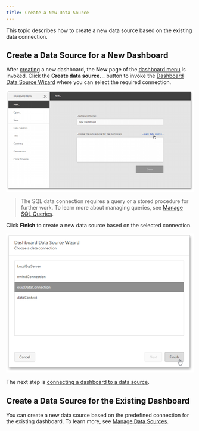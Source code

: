 ```yaml
---
title: Create a New Data Source
---
```

This topic describes how to create a new data source based on the existing data connection.

## Create a Data Source for a New Dashboard
After [creating](../../../../dashboard-for-web/articles/web-dashboard-designer-mode/providing-data/create-a-new-data-source.md) a new dashboard, the **New** page of the [dashboard menu](../../../../dashboard-for-web/articles/web-dashboard-designer-mode/ui-elements/dashboard-menu.md) is invoked. Click the **Create data source...** button to invoke the [Dashboard Data Source Wizard](../../../../dashboard-for-web/articles/web-dashboard-designer-mode/providing-data/working-with-sql-data-sources/dashboard-data-source-wizard.md) where you can select the required connection.

![WebDesignerGettingStarted_CreateDataSource](../../../images/Img123741.png)

> The SQL data connection requires a query or a stored procedure for further work. To learn more about managing queries, see [Manage SQL Queries](../../../../dashboard-for-web/articles/web-dashboard-designer-mode/providing-data/working-with-sql-data-sources/manage-sql-queries.md).

Click **Finish** to create a new data source based on the selected connection.

![wdd-choose-data-connection](../../../images/Img125475.png)

The next step is [connecting a dashboard to a data source](../../../../dashboard-for-web/articles/web-dashboard-designer-mode/providing-data/connect-to-an-existing-data-source.md).

## Create a Data Source for the Existing Dashboard
You can create a new data source based on the predefined connection for the existing dashboard. To learn more, see [Manage Data Sources](../../../../dashboard-for-web/articles/web-dashboard-designer-mode/providing-data/manage-data-sources.md).